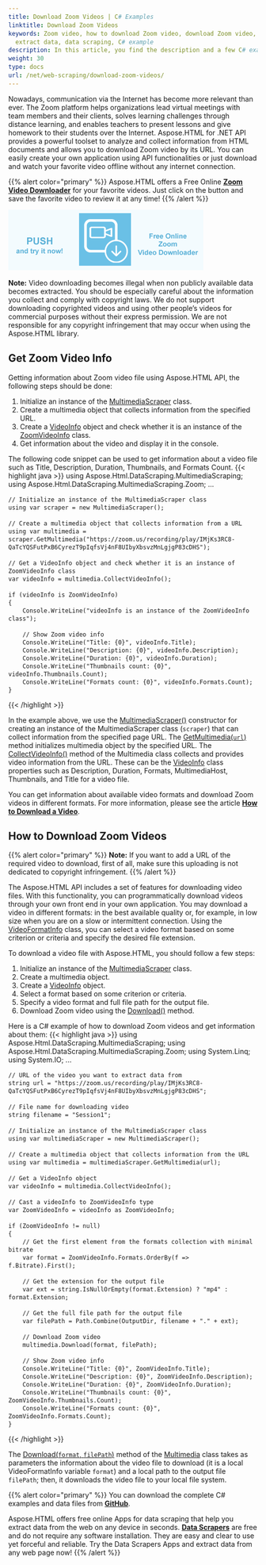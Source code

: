 ```yaml
---
title: Download Zoom Videos | C# Examples
linktitle: Download Zoom Videos
keywords: Zoom video, how to download Zoom video, download Zoom video, Zoom video info, video formats,
  extract data, data scraping, C# example
description: In this article, you find the description and a few C# examples of how to download Zoom videos using the Aspose.HTML API and get information about them.
weight: 30
type: docs
url: /net/web-scraping/download-zoom-videos/
---
```


<link href="./../../style.css" rel="stylesheet" type="text/css" />

Nowadays, communication via the Internet has become more relevant than ever. The Zoom platform helps organizations lead virtual meetings with team members and their clients, solves learning challenges through distance learning, and enables teachers to present lessons and give homework to their students over the Internet. Aspose.HTML for .NET API provides a powerful toolset to analyze and collect information from HTML documents and allows you to download Zoom video by its URL. You can easily create your own application using API functionalities or just download and watch your favorite video offline without any internet connection.

{{% alert color="primary" %}} 
Aspose.HTML offers a Free Online [**Zoom Video Downloader**](https://products.aspose.app/html/video-downloader/zoom) for your favorite videos. Just click on the button and save the favorite video to review it at any time! 
{{% /alert %}}  

<a href="https://products.aspose.app/html/video-downloader/zoom" target="_blank">![Text "Banner Zoom Video Downloader"](download-zoom.png#center)</a>

**Note:** Video downloading becomes illegal when non publicly available data becomes extracted. You should be especially careful about the information you collect and comply with copyright laws. We do not support downloading copyrighted videos and using other people’s videos for commercial purposes without their express permission. We are not responsible for any copyright infringement that may occur when using the Aspose.HTML library.

## **Get Zoom Video Info**

Getting information about Zoom video file using Aspose.HTML API, the following steps should be done:

1. Initialize an instance of the [MultimediaScraper](https://apireference.aspose.com/html/net/aspose.html.datascraping.multimediascraping/multimediascraper) class.
2. Create a multimedia object that collects information from the specified  URL.
3. Create a [VideoInfo](https://apireference.aspose.com/html/net/aspose.html.datascraping.multimediascraping/videoinfo) object and check whether it is an instance of the [ZoomVideoInfo](https://apireference.aspose.com/html/net/aspose.html.datascraping.multimediascraping.zoom/zoomvideoinfo) class.
4. Get information about the video and display it in the console.

The following code snippet can be used to get information about a video file such as Title, Description, Duration, Thumbnails, and Formats Count.
{{< highlight java >}}
using Aspose.Html.DataScraping.MultimediaScraping;
using Aspose.Html.DataScraping.MultimediaScraping.Zoom;
...

	// Initialize an instance of the MultimediaScraper class 
	using var scraper = new MultimediaScraper();
	
	// Create a multimedia object that collects information from a URL
	using var multimedia = scraper.GetMultimedia("https://zoom.us/recording/play/IMjKs3RC8-QaTcYQSFutPxB6CyrezT9pIqfsVj4nF8UIbyXbsvzMnLgjgP83cDHS");              
	
	// Get a VideoInfo object and check whether it is an instance of ZoomVideoInfo class 
	var videoInfo = multimedia.CollectVideoInfo();
	
	if (videoInfo is ZoomVideoInfo)
	{
	    Console.WriteLine("videoInfo is an instance of the ZoomVideoInfo class");
	
	    // Show Zoom video info
	    Console.WriteLine("Title: {0}", videoInfo.Title);
	    Console.WriteLine("Description: {0}", videoInfo.Description);
	    Console.WriteLine("Duration: {0}", videoInfo.Duration);
	    Console.WriteLine("Thumbnails count: {0}", videoInfo.Thumbnails.Count);
	    Console.WriteLine("Formats count: {0}", videoInfo.Formats.Count);
	}            
{{< /highlight >}}

In the example above, we use the [MultimediaScraper()](https://apireference.aspose.com/html/net/aspose.html.datascraping.multimediascraping/multimediascraper/constructors/main) constructor for creating an instance of the MultimediaScraper class (`scraper`) that can collect information from the specified page URL. The  [GetMultimedia(`url`)](https://apireference.aspose.com/html/net/aspose.html.datascraping.multimediascraping/multimediascraper/methods/getmultimedia) method initializes multimedia object by the specified URL. The [CollectVideoInfo()](https://apireference.aspose.com/html/net/aspose.html.datascraping.multimediascraping/multimedia/methods/collectvideoinfo) method of the Multimedia class collects and provides video information from the URL. These can be the  [VideoInfo](https://apireference.aspose.com/html/net/aspose.html.datascraping.multimediascraping/videoinfo) class properties such as Description, Duration, Formats, MultimediaHost, Thumbnails, and Title for a video file. 

You can get information about available video formats and download Zoom videos in different formats. For more information, please see the article [**How to Download a Video**](/html/net/web-scraping/video-download/).

## **How to Download Zoom Videos**

{{% alert color="primary" %}} 
**Note:** If you want to add a URL of the required video to download, first of all, make sure this uploading is not dedicated to copyright infringement.
{{% /alert %}}

The Aspose.HTML API includes a set of features for downloading video files. With this functionality, you can programmatically download videos through your own front end in your own application. You may download a video in different formats: in the best available quality or, for example, in low size when you are on a slow or intermittent connection. Using the  [VideoFormatInfo](https://apireference.aspose.com/html/net/aspose.html.datascraping.multimediascraping/videoformatinfo) class, you can select a video format based on some criterion or criteria and specify the desired file extension.

To download a video file with Aspose.HTML, you should follow a few steps:
1. Initialize an instance of the [MultimediaScraper](https://apireference.aspose.com/html/net/aspose.html.datascraping.multimediascraping/multimediascraper) class.
2. Create a multimedia object.
3. Create a [VideoInfo](https://apireference.aspose.com/html/net/aspose.html.datascraping.multimediascraping/videoinfo) object.
4. Select a format based on some criterion or criteria. 
5. Specify a video format and full file path for the output file.
6. Download Zoom video using the [Download()](https://apireference.aspose.com/html/net/aspose.html.datascraping.multimediascraping/multimedia/methods/download) method.

Here is a C# example of how to download Zoom videos and get information about them:
{{< highlight java >}}
using Aspose.Html.DataScraping.MultimediaScraping;
using Aspose.Html.DataScraping.MultimediaScraping.Zoom;
using System.Linq;
using System.IO;
...	

    // URL of the video you want to extract data from
    string url = "https://zoom.us/recording/play/IMjKs3RC8-QaTcYQSFutPxB6CyrezT9pIqfsVj4nF8UIbyXbsvzMnLgjgP83cDHS";    
    
    // File name for downloading video
    string filename = "Session1";
    
    // Initialize an instance of the MultimediaScraper class
    using var multimediaScraper = new MultimediaScraper();
    
    // Create a multimedia object that collects information from the URL
    using var multimedia = multimediaScraper.GetMultimedia(url);
    
    // Get a VideoInfo object
    var videoInfo = multimedia.CollectVideoInfo();
    
    // Cast a videoInfo to ZoomVideoInfo type
    var ZoomVideoInfo = videoInfo as ZoomVideoInfo;
    
    if (ZoomVideoInfo != null)
    {
        // Get the first element from the formats collection with minimal bitrate
        var format = ZoomVideoInfo.Formats.OrderBy(f => f.Bitrate).First();
    
        // Get the extension for the output file
        var ext = string.IsNullOrEmpty(format.Extension) ? "mp4" : format.Extension;
    
        // Get the full file path for the output file
        var filePath = Path.Combine(OutputDir, filename + "." + ext);
    
        // Download Zoom video
        multimedia.Download(format, filePath);
    
        // Show Zoom video info
        Console.WriteLine("Title: {0}", ZoomVideoInfo.Title);
        Console.WriteLine("Description: {0}", ZoomVideoInfo.Description);
        Console.WriteLine("Duration: {0}", ZoomVideoInfo.Duration);
        Console.WriteLine("Thumbnails count: {0}", ZoomVideoInfo.Thumbnails.Count);
        Console.WriteLine("Formats count: {0}", ZoomVideoInfo.Formats.Count);               
    } 
{{< /highlight >}}

The [Download(`format`, `filePath`)](https://apireference.aspose.com/html/net/aspose.html.datascraping.multimediascraping/multimedia/methods/download) method of the [Multimedia](https://apireference.aspose.com/html/net/aspose.html.datascraping.multimediascraping/multimedia) class takes as parameters the information about the video file to download (it is a local VideoFormatInfo variable `format`) and a local path to the output file `filePath`; then, it downloads the video file to your local file system. 

{{% alert color="primary" %}} 
You can download the complete C# examples and data files from [**GitHub**](https://github.com/aspose-html/Aspose.HTML-Documentation/tree/main/content/tests-net).

Aspose.HTML offers free online Apps for data scraping that help you extract data from the web on any device in seconds. [**Data Scrapers**](https://products.aspose.app/html/data-scrapers) are free and do not require any software installation. They are easy and clear to use yet forceful and reliable. Try the Data Scrapers Apps and extract data from any web page now! 
{{% /alert %}} 









